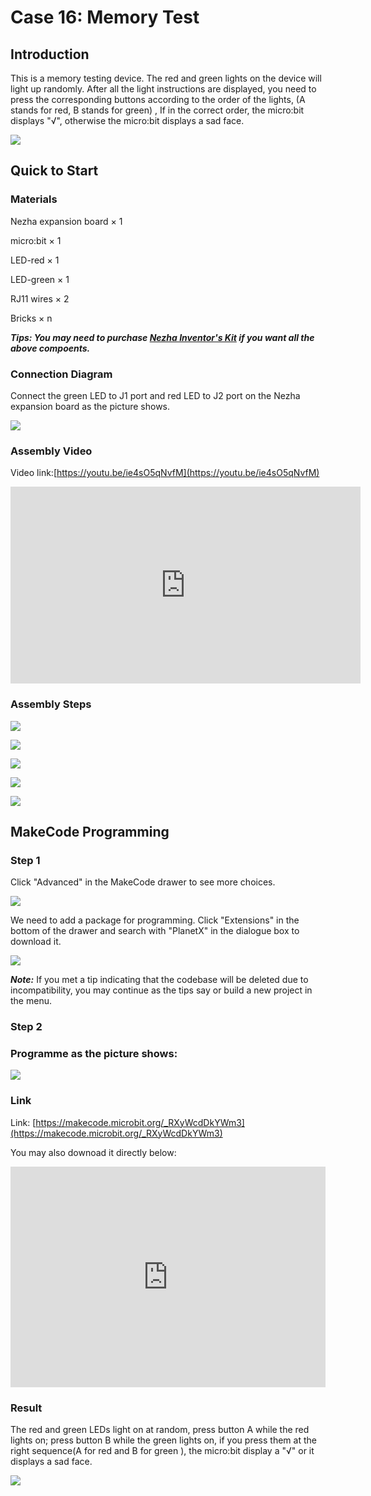 # Case 16: Memory Test 

## Introduction 

This is a memory testing device. The red and green lights on the device will light up randomly. After all the light instructions are displayed, you need to press the corresponding buttons according to the order of the lights, (A stands for red, B stands for green) , If in the correct order, the micro:bit displays "√", otherwise the micro:bit displays a sad face.

![](./images/case_16_01.png)

## Quick to Start

### Materials 

Nezha expansion board × 1

micro:bit × 1

LED-red  × 1

LED-green  × 1

RJ11 wires × 2

Bricks × n

***Tips: You may need to purchase [Nezha Inventor's Kit](https://www.elecfreaks.com/nezha-inventor-s-kit-for-micro-bit-without-micro-bit-board.html) if you want all the above compoents.***

### Connection Diagram

Connect the green LED to J1 port and red LED to J2 port on the Nezha expansion board as the picture shows. 


![](./images/case_16_03.png)


### Assembly Video

Video link:[https://youtu.be/ie4sO5qNvfM](https://youtu.be/ie4sO5qNvfM)

<iframe width="560" height="315" src="https://www.youtube.com/embed/ie4sO5qNvfM" frameborder="0" allow="accelerometer; autoplay; clipboard-write; encrypted-media; gyroscope; picture-in-picture" allowfullscreen></iframe>

### Assembly Steps

![](./images/case_step_16_01.png)

![](./images/case_step_16_02.png)

![](./images/case_step_16_03.png)

![](./images/case_step_16_04.png)

![](./images/case_step_16_05.png)




## MakeCode Programming 



### Step 1


Click "Advanced" in the MakeCode drawer to see more choices. 

![](./images/case_01_10.png)

We need to add a package for programming. Click "Extensions" in the bottom of the drawer and search with "PlanetX" in the dialogue box to download it. 

![](./images/case_01_11.png)



***Note:*** If you met a tip indicating that the codebase will be deleted due to incompatibility, you may continue as the tips say or build a new project in the menu. 

### Step 2



### Programme as the picture shows: 

![](./images/case_16_15.png)


### Link
Link: [https://makecode.microbit.org/_RXyWcdDkYWm3](https://makecode.microbit.org/_RXyWcdDkYWm3)

You may also downoad it directly below: 

<div style="position:relative;height:0;padding-bottom:70%;overflow:hidden;"><iframe style="position:absolute;top:0;left:0;width:100%;height:100%;" src="https://makecode.microbit.org/#pub:_RXyWcdDkYWm3" frameborder="0" sandbox="allow-popups allow-forms allow-scripts allow-same-origin"></iframe></div>  


### Result
The red and green LEDs light on at random, press button A while the red lights on; press button B while the green lights on, if you press them at the right sequence(A for red and B for green ), the micro:bit display a "√" or it displays a sad face. 


![](./images/case-gif-16.gif)
